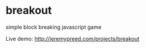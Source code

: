 # breakout
simple block breaking javascript game

Live demo: http://jeremypreed.com/projects/breakout
